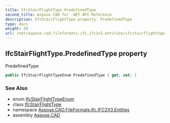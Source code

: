 ```yaml
---
title: IfcStairFlightType.PredefinedType
second_title: Aspose.CAD for .NET API Reference
description: IfcStairFlightType property. PredefinedType
type: docs
weight: 20
url: /net/aspose.cad.fileformats.ifc.ifc2x3.entities/ifcstairflighttype/predefinedtype/
---
```

## IfcStairFlightType.PredefinedType property

PredefinedType

```csharp
public IfcStairFlightTypeEnum PredefinedType { get; set; }
```

### See Also

* enum [IfcStairFlightTypeEnum](../../../aspose.cad.fileformats.ifc.ifc2x3.types/ifcstairflighttypeenum/)
* class [IfcStairFlightType](../)
* namespace [Aspose.CAD.FileFormats.Ifc.IFC2X3.Entities](../../ifcstairflighttype/)
* assembly [Aspose.CAD](../../../)


